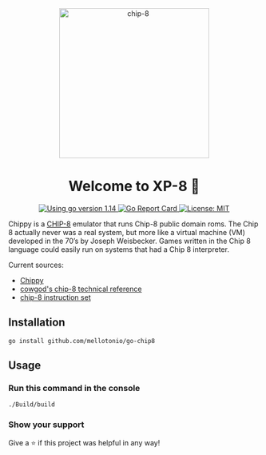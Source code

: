<div align="center">
  <img
    alt="chip-8"
    src="https://csdb.dk/gfx/releases/17000/17306.png"
    height="300px"
  />
</div>
<h1 align="center">Welcome to XP-8 👋</h1>
<p align="center">
  <a href="https://golang.org/dl" target="_blank">
    <img alt="Using go version 1.14" src="https://img.shields.io/badge/go-1.14-9cf.svg" />
  </a>
  <a href="https://goreportcard.com/report/github.com/bradford-hamilton/chippy" target="_blank">
    <img alt="Go Report Card" src="https://goreportcard.com/badge/github.com/bradford-hamilton/chippy/pkg" />
  </a>
  <a href="#" target="_blank">
    <img alt="License: MIT" src="https://img.shields.io/badge/License-MIT-yellow.svg" />
  </a>
</p>

Chippy is a [CHIP-8](https://en.wikipedia.org/wiki/CHIP-8) emulator that runs Chip-8 public domain roms. The Chip 8 actually never was a real system, but more like a virtual machine (VM) developed in the 70’s by Joseph Weisbecker. Games written in the Chip 8 language could easily run on systems that had a Chip 8 interpreter.

Current sources:
- [Chippy](https://github.com/bradford-hamilton/chippy/)
- [cowgod's chip-8 technical reference](http://devernay.free.fr/hacks/chip8/C8TECH10.HTM)
- [chip-8 instruction set](http://www.multigesture.net/wp-content/uploads/mirror/goldroad/chip8_instruction_set.shtml)


## Installation
```
go install github.com/mellotonio/go-chip8

```
## Usage
### Run this command in the console
```
./Build/build
```



### Show your support

Give a ⭐ if this project was helpful in any way!
